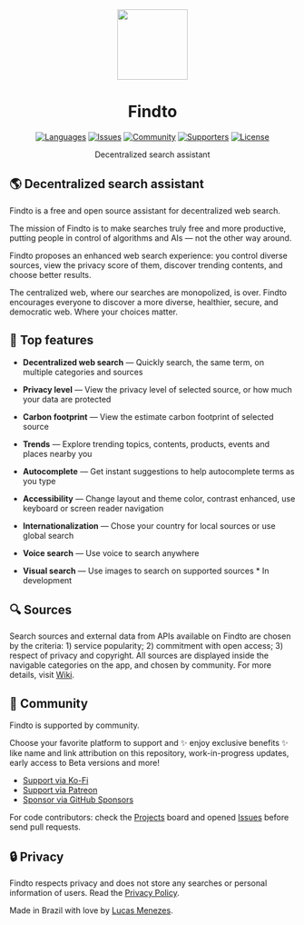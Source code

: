 <div align="center">
<a href="https://findto.app/?utm_source=findto_repo">
<img height="124" src="https://findto.app/icon.svg">
</a>
</div>

<h1 align="center">Findto</h1>

<p align="center">
<a href="https://findto.app" target="_blank"><img alt="Languages" src="https://img.shields.io/badge/languages available -2-ffdb56"></a>
<a href="https://github.com/lucasm/findto/issues" target="_blank"><img alt="Issues" src="https://img.shields.io/github/issues/lucasm/findto?color=ff5c5c"></a>
<a href="https://discord.gg/gEDm5MU6pq" target="_blank"><img alt="Community" src="https://img.shields.io/discord/866829154032812073?color=bc86ff&label=community"></a>
<a href="https://ko-fi.com/findto" target="_blank"><img alt="Supporters" src="https://img.shields.io/badge/supporters -1-1491de"></a>
<a href="https://github.com/lucasm/findto/blob/master/LICENSE.md" target="_blank"><img alt="License" src="https://img.shields.io/github/license/lucasm/findto?color=37bf5d"></a>
</p>

<p align="center">
Decentralized search assistant<br>
</p>

## 🌎 Decentralized search assistant

Findto is a free and open source assistant for decentralized web search.

The mission of Findto is to make searches truly free and more productive, putting people in control of algorithms and AIs — not the other way around.

Findto proposes an enhanced web search experience: you control diverse sources, view the privacy score of them, discover trending contents, and choose better results.

The centralized web, where our searches are monopolized, is over. Findto encourages everyone to discover a more diverse, healthier, secure, and democratic web. Where your choices matter.

## 🌈 Top features

- **Decentralized web search** — Quickly search, the same term, on multiple categories and sources

- **Privacy level** — View the privacy level of selected source, or how much your data are protected

- **Carbon footprint** — View the estimate carbon footprint of selected source

- **Trends** — Explore trending topics, contents, products, events and places nearby you

- **Autocomplete** — Get instant suggestions to help autocomplete terms as you type

- **Accessibility** — Change layout and theme color, contrast enhanced, use keyboard or screen reader navigation

- **Internationalization** — Chose your country for local sources or use global search

- **Voice search** — Use voice to search anywhere

- **Visual search** — Use images to search on supported sources \* In development

## 🔍 Sources

Search sources and external data from APIs available on Findto are chosen by the criteria: 1) service popularity; 2) commitment with open access; 3) respect of privacy and copyright. All sources are displayed inside the navigable categories on the app, and chosen by community. For more details, visit [Wiki](https://github.com/lucasm/findto/wiki).

## 🧡 Community

Findto is supported by community.

Choose your favorite platform to support and ✨ enjoy exclusive benefits ✨ like name and link attribution on this repository, work-in-progress updates, early access to Beta versions and more!

- [Support via Ko-Fi](https://ko-fi.com/findto)
- [Support via Patreon](https://patreon.com/findto)
- [Sponsor via GitHub Sponsors](https://github.com/sponsors/lucasm)

For code contributors: check the [Projects](https://github.com/lucasm/findto/projects) board and opened [Issues](https://github.com/lucasm/findto/issues) before send pull requests.

## 🔒 Privacy

Findto respects privacy and does not store any searches or personal information of users. Read the [Privacy Policy](https://findto.app/privacy).

Made in Brazil with love by [Lucas Menezes](https://lucasm.dev/?utm_source=findto_app).
